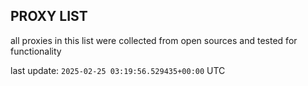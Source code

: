 ## PROXY LIST

all proxies in this list were collected from open sources and tested for functionality

last update: `2025-02-25 03:19:56.529435+00:00` UTC